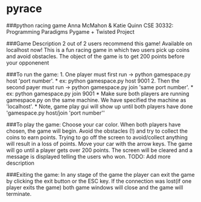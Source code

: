 # pyrace
###python racing game 
Anna McMahon & Katie Quinn
CSE 30332: Programming Paradigms
Pygame + Twisted Project

###Game Description
	2 out of 2 users recommend this game! Available on localhost now! 
	This is a fun racing game in which two users pick up coins and avoid obstacles.
	The object of the game is to get 200 points before your opponenent

###To run the game:
	1. One player must first run -> python gamespace.py host 'port number'.
		* ex: python gamespace.py host 9001
	2. Then the second payer must run -> python gamespace.py join 'same port number'.
		* ex: python gamespace.py join 9001
	* Make sure both players are running gamespace.py on the same machine. We have specified the machine as 'localhost'.
	* Note, game play gui will show up until both players have done 'gamespace.py host/join 'port number'' 

###To play the game:
	Choose your car color. When both players have chosen, the game will begin.
	Avoid the obstacles (!) and try to collect the coins to earn points.
	Trying to go off the screen to avoid/collect anything will result in a loss of points.
	Move your car with the arrow keys.
	The game will go until a player gets over 200 points. The screen will be cleared and a message is displayed telling the users who won. 
	TODO: Add more description

###Exiting the game:
	In any stage of the game the player can exit the game by clicking the exit button or the ESC key. 
	If the connection was lost(if one player exits the game) both game windows will close and the game will terminate. 
